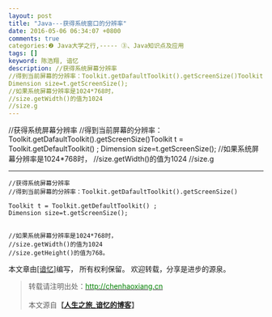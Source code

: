 ```yaml
---
layout: post
title: "Java---获得系统窗口的分辨率"
date: 2016-05-06 06:34:07 +0800
comments: true
categories:❷ Java大学之行,----- ③、Java知识点及应用
tags: []
keyword: 陈浩翔, 谙忆
description: //获得系统屏幕分辨率
//得到当前屏幕的分辨率：Toolkit.getDafaultToolkit().getScreenSize()Toolkit t = Toolkit.getDefaultToolkit() ;
Dimension size=t.getScreenSize(); 
//如果系统屏幕分辨率是1024*768时，
//size.getWidth()的值为1024
//size.g 
---
```



//获得系统屏幕分辨率
//得到当前屏幕的分辨率：Toolkit.getDafaultToolkit().getScreenSize()Toolkit t = Toolkit.getDefaultToolkit() ;
Dimension size=t.getScreenSize(); 
//如果系统屏幕分辨率是1024*768时，
//size.getWidth()的值为1024
//size.g
<!-- more -->
----------

```
//获得系统屏幕分辨率
//得到当前屏幕的分辨率：Toolkit.getDafaultToolkit().getScreenSize()

Toolkit t = Toolkit.getDefaultToolkit() ;
Dimension size=t.getScreenSize(); 


//如果系统屏幕分辨率是1024*768时，
//size.getWidth()的值为1024
//size.getHeight()的值为768。
```

本文章由<a href="http://chenhaoxiang.cn/">[谙忆]</a>编写， 所有权利保留。 
欢迎转载，分享是进步的源泉。
<blockquote cite='陈浩翔'>
<p background-color='#D3D3D3'>转载请注明出处：<a href='http://chenhaoxiang.cn'><font color="green">http://chenhaoxiang.cn</font></a><br><br>
本文源自<strong>【<a href='http://chenhaoxiang.cn' target='_blank'>人生之旅_谙忆的博客</a>】</strong></p>
</blockquote>

